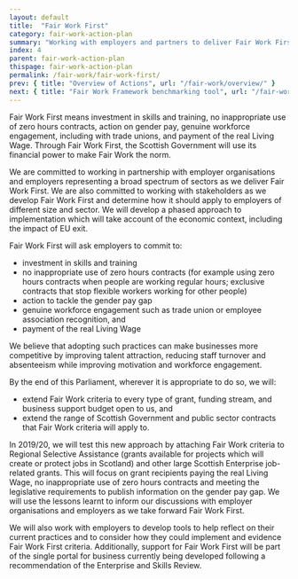 ```yaml
---
layout: default
title:  "Fair Work First"
category: fair-work-action-plan
summary: "Working with employers and partners to deliver Fair Work First."
index: 4
parent: fair-work-action-plan
thispage: fair-work-action-plan
permalink: /fair-work/fair-work-first/
prev: { title: "Overview of Actions", url: "/fair-work/overview/" }
next: { title: "Fair Work Framework benchmarking tool", url: "/fair-work/fair-work-framework/" }
---
```


Fair Work First means investment in skills and training, no inappropriate use of zero hours contracts, action on gender pay, genuine workforce engagement, including with trade unions, and payment of the real Living Wage.  Through Fair Work First, the Scottish Government will use its financial power to make Fair Work the norm.

We are committed to working in partnership with employer organisations and employers representing a broad spectrum of sectors as we deliver Fair Work First.  We are also committed to working with stakeholders as we develop Fair Work First and determine how it should apply to employers of different size and sector. We will develop a phased approach to implementation which will take account of the economic context, including the impact of EU exit.

Fair Work First will ask employers to commit to:
* investment in skills and training
* no inappropriate use of zero hours contracts (for example using zero hours contracts when people are working regular hours; exclusive contracts that stop flexible workers working for other people)
* action to tackle the gender pay gap
* genuine workforce engagement such as trade union or employee association recognition, and
* payment of the real Living Wage

We believe that adopting such practices can make businesses more competitive by improving talent attraction, reducing staff turnover and absenteeism while improving motivation and workforce engagement. 

By the end of this Parliament, wherever it is appropriate to do so, we will:
* extend Fair Work criteria to every type of grant, funding stream, and business support budget open to us, and 
* extend the range of Scottish Government and public sector contracts that Fair Work criteria will apply to. 

In 2019/20, we will test this new approach by attaching Fair Work criteria to Regional Selective Assistance (grants available for projects which will create or protect jobs in Scotland) and other large Scottish Enterprise job-related grants. This will focus on grant recipients paying the real Living Wage, no inappropriate use of zero hours contracts and meeting the legislative requirements to publish information on the gender pay gap.  We will use the lessons learnt to inform our discussions with employer organisations and employers as we take forward Fair Work First. 

We will also work with employers to develop tools to help reflect on their current practices and to consider how they could implement and evidence Fair Work First criteria.  Additionally, support for Fair Work First will be part of the single portal for business currently being developed following a recommendation of the Enterprise and Skills Review.  
